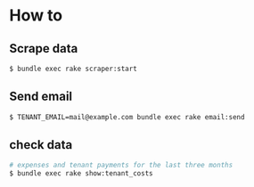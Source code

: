# How to

## Scrape data
```bash
$ bundle exec rake scraper:start
```

## Send email
```bash
$ TENANT_EMAIL=mail@example.com bundle exec rake email:send
```

## check data
```bash
# expenses and tenant payments for the last three months
$ bundle exec rake show:tenant_costs
```
